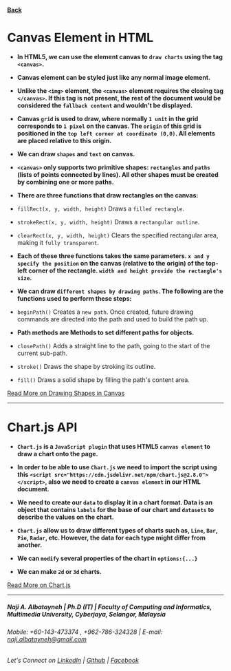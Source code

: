 [**Back**](https://naji-albatayneh.github.io/reading-notes)

# Canvas Element in HTML

- **In HTML5, we can use the element canvas to `draw charts` using the tag `<canvas>`.**

- **Canvas element can be styled just like any normal image element.**

- **Unlike the `<img>` element, the `<canvas>` element requires the closing tag `</canvas>`. If this tag is not present, the rest of the document would be considered the `fallback content` and wouldn't be displayed.**

- **Canvas `grid` is used to draw, where normally `1 unit` in the grid corresponds to `1 pixel` on the canvas. The `origin` of this grid is positioned in the `top left corner at coordinate (0,0)`. All elements are placed relative to this origin.**

- **We can draw `shapes` and `text` on canvas.**

- **`<canvas>` only supports two primitive shapes: `rectangles` and `paths` (lists of points connected by lines). All other shapes must be created by combining one or more paths.**

- **There are three functions that draw rectangles on the canvas:**
- `fillRect(x, y, width, height)` Draws a `filled rectangle`.
- `strokeRect(x, y, width, height)` Draws a `rectangular outline`.
- `clearRect(x, y, width, height)` Clears the specified rectangular area, making it `fully transparent`.

- **Each of these three functions takes the same parameters. `x and y specify the position` on the canvas (relative to the origin) of the top-left corner of the rectangle. `width and height provide the rectangle's size`.**

- **We can draw `different shapes by drawing paths`. The following are the functions used to perform these steps:**
- `beginPath()` Creates a `new path`. Once created, future drawing commands are directed into the path and used to build the path up.

- **Path methods are Methods to set different paths for objects.**
- `closePath()` Adds a straight line to the path, going to the start of the current sub-path.
- `stroke()` Draws the shape by stroking its outline.
- `fill()` Draws a solid shape by filling the path's content area. 

[Read More on Drawing Shapes in Canvas](https://developer.mozilla.org/en-US/docs/Web/API/Canvas_API/Tutorial/Drawing_shapes)

________________________________________________________

# Chart.js API

- **`Chart.js` is a `JavaScript plugin` that uses HTML5 `canvas element` to draw a chart onto the page.**

- **In order to be able to use `Chart.js` we need to import the script using this `<script src="https://cdn.jsdelivr.net/npm/chart.js@2.8.0"></script>`, also we need to create a `canvas element` in our HTML document.**

- **We need to create our `data` to display it in a chart format. Data is an object that contains `labels` for the base of our chart and `datasets` to describe the values on the chart.**

- **`Chart.js` allow us to draw different types of charts such as, `Line`, `Bar`, `Pie`, `Radar`, etc. However, the data for each type might differ from another.**

- **We can `modify` several properties of the chart in `options:{...}`**

- **We can make `2d` or `3d` charts.**

[Read More on Chart.js](https://www.chartjs.org/)

________________________________________________________
##### Naji A. Albatayneh | Ph.D (IT) | Faculty of Computing and Informatics, Multimedia University, Cyberjaya, Selangor, Malaysia

###### Mobile: +60-143-473374 , +962-786-324328 | E-mail: naji.albatayneh@gmail.com

###### Let's Connect on [LinkedIn](https://www.linkedin.com/in/naji-a-albatayneh/) | [Github](https://github.com/naji-albatayneh) | [Facebook](https://web.facebook.com/naji.albatayneh/)
